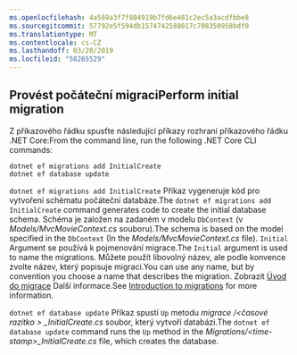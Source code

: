 ```yaml
---
ms.openlocfilehash: 4a569a3f7f804919b7fd6e481c2ec5a3acdfbbe8
ms.sourcegitcommit: 57792e5f594db1574742588017c708350958bdf0
ms.translationtype: MT
ms.contentlocale: cs-CZ
ms.lasthandoff: 03/20/2019
ms.locfileid: "58265529"
---
```

<a name="cli"></a>

## <a name="perform-initial-migration"></a><span data-ttu-id="3d4e7-101">Provést počáteční migraci</span><span class="sxs-lookup"><span data-stu-id="3d4e7-101">Perform initial migration</span></span>

<span data-ttu-id="3d4e7-102">Z příkazového řádku spusťte následující příkazy rozhraní příkazového řádku .NET Core:</span><span class="sxs-lookup"><span data-stu-id="3d4e7-102">From the command line, run the following .NET Core CLI commands:</span></span>

```console
dotnet ef migrations add InitialCreate
dotnet ef database update
```

<span data-ttu-id="3d4e7-103">`dotnet ef migrations add InitialCreate` Příkaz vygeneruje kód pro vytvoření schématu počáteční databáze.</span><span class="sxs-lookup"><span data-stu-id="3d4e7-103">The `dotnet ef migrations add InitialCreate` command generates code to create the initial database schema.</span></span> <span data-ttu-id="3d4e7-104">Schéma je založen na zadaném v modelu `DbContext` (v *Models/MvcMovieContext.cs* souboru).</span><span class="sxs-lookup"><span data-stu-id="3d4e7-104">The schema is based on the model specified in the `DbContext` (In the *Models/MvcMovieContext.cs* file).</span></span> <span data-ttu-id="3d4e7-105">`Initial` Argument se používá k pojmenování migrace.</span><span class="sxs-lookup"><span data-stu-id="3d4e7-105">The `Initial` argument is used to name the migrations.</span></span> <span data-ttu-id="3d4e7-106">Můžete použít libovolný název, ale podle konvence zvolte název, který popisuje migraci.</span><span class="sxs-lookup"><span data-stu-id="3d4e7-106">You can use any name, but by convention you choose a name that describes the migration.</span></span> <span data-ttu-id="3d4e7-107">Zobrazit [Úvod do migrace](xref:data/ef-mvc/migrations#introduction-to-migrations) Další informace.</span><span class="sxs-lookup"><span data-stu-id="3d4e7-107">See [Introduction to migrations](xref:data/ef-mvc/migrations#introduction-to-migrations) for more information.</span></span>

<span data-ttu-id="3d4e7-108">`dotnet ef database update` Příkaz spustí `Up` metodu *migrace /\<časové razítko > _InitialCreate.cs* soubor, který vytvoří databázi.</span><span class="sxs-lookup"><span data-stu-id="3d4e7-108">The `dotnet ef database update` command runs the `Up` method in the *Migrations/\<time-stamp>_InitialCreate.cs* file, which creates the database.</span></span>
